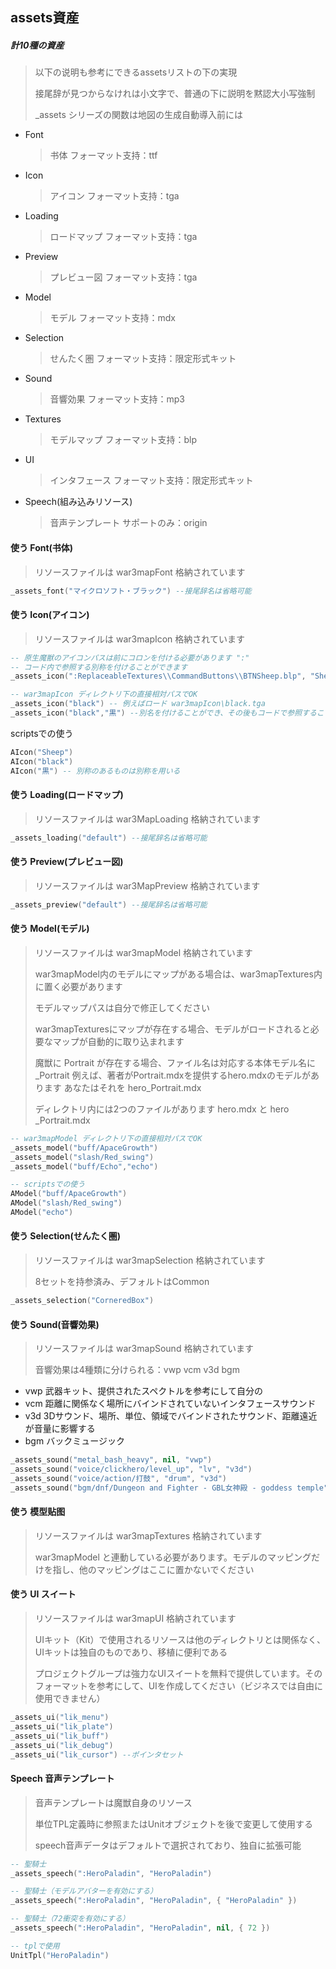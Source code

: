 ## assets資産

##### 計10種の資産

> 以下の说明も参考にできるassetsリストの下の実現
>
> 接尾辞が見つからなけれは小文字で、普通の下に説明を黙認大小写強制
>
> _assets シリーズの関数は地図の生成自動導入前には

* Font
  > 书体 フォーマット支持：ttf
* Icon
  > アイコン フォーマット支持：tga
* Loading
  > ロードマップ フォーマット支持：tga
* Preview
  > プレビュー図 フォーマット支持：tga
* Model
  > モデル フォーマット支持：mdx
* Selection
  > せんたく圏 フォーマット支持：限定形式キット
* Sound
  > 音響効果 フォーマット支持：mp3
* Textures
  > モデルマップ フォーマット支持：blp
* UI
  > インタフェース フォーマット支持：限定形式キット
* Speech(組み込みリソース)
  > 音声テンプレート サポートのみ：origin

#### 使う Font(书体)

> リソースファイルは war3mapFont 格納されています

```lua
_assets_font("マイクロソフト・ブラック") --接尾辞名は省略可能
```

#### 使う Icon(アイコン)

> リソースファイルは war3mapIcon 格納されています

```lua
-- 原生魔獣のアイコンパスは前にコロンを付ける必要があります ":"
-- コード内で参照する別称を付けることができます
_assets_icon(":ReplaceableTextures\\CommandButtons\\BTNSheep.blp", "Sheep")

-- war3mapIcon ディレクトリ下の直接相対パスでOK
_assets_icon("black") -- 例えばロード war3mapIcon\black.tga
_assets_icon("black","黒") --別名を付けることができ、その後もコードで参照することができます
```

scriptsでの使う

```lua
AIcon("Sheep")
AIcon("black")
AIcon("黒") -- 別称のあるものは別称を用いる
```

#### 使う Loading(ロードマップ)

> リソースファイルは war3MapLoading 格納されています

```lua
_assets_loading("default") --接尾辞名は省略可能
```

#### 使う Preview(プレビュー図)

> リソースファイルは war3MapPreview 格納されています

```lua
_assets_preview("default") --接尾辞名は省略可能
```

#### 使う Model(モデル)

> リソースファイルは war3mapModel 格納されています
>
> war3mapModel内のモデルにマップがある場合は、war3mapTextures内に置く必要があります
>
> モデルマップパスは自分で修正してください
>
> war3mapTexturesにマップが存在する場合、モデルがロードされると必要なマップが自動的に取り込まれます
>
> 魔獣に Portrait が存在する場合、ファイル名は対応する本体モデル名に _Portrait
> 例えば、著者がPortrait.mdxを提供するhero.mdxのモデルがあります
> あなたはそれを hero_Portrait.mdx
>
> ディレクトリ内には2つのファイルがあります hero.mdx と hero _Portrait.mdx

```lua
-- war3mapModel ディレクトリ下の直接相対パスでOK
_assets_model("buff/ApaceGrowth")
_assets_model("slash/Red_swing")
_assets_model("buff/Echo","echo")
```

```lua
-- scriptsでの使う
AModel("buff/ApaceGrowth")
AModel("slash/Red_swing")
AModel("echo")
```

#### 使う Selection(せんたく圏)

> リソースファイルは war3mapSelection 格納されています
>
> 8セットを持参済み、デフォルトはCommon

```lua
_assets_selection("CorneredBox")
```

#### 使う Sound(音響効果)

> リソースファイルは war3mapSound 格納されています
>
> 音響効果は4種類に分けられる：vwp vcm v3d bgm

* vwp 武器キット、提供されたスペクトルを参考にして自分の
* vcm 距離に関係なく場所にバインドされていないインタフェースサウンド
* v3d 3Dサウンド、場所、単位、領域でバインドされたサウンド、距離遠近が音量に影響する
* bgm バックミュージック

```lua
_assets_sound("metal_bash_heavy", nil, "vwp")
_assets_sound("voice/clickhero/level_up", "lv", "v3d")
_assets_sound("voice/action/打鼓", "drum", "v3d")
_assets_sound("bgm/dnf/Dungeon and Fighter - GBL女神殿 - goddess temple", "gbl", "bgm")
```

#### 使う 模型贴图

> リソースファイルは war3mapTextures 格納されています
>
> war3mapModel と連動している必要があります。モデルのマッピングだけを指し、他のマッピングはここに置かないでください

#### 使う UI スイート

> リソースファイルは war3mapUI 格納されています
>
> UIキット（Kit）で使用されるリソースは他のディレクトリとは関係なく、UIキットは独自のものであり、移植に便利である
>
> プロジェクトグループは強力なUIスイートを無料で提供しています。そのフォーマットを参考にして、UIを作成してください（ビジネスでは自由に使用できません）

```lua
_assets_ui("lik_menu")
_assets_ui("lik_plate")
_assets_ui("lik_buff")
_assets_ui("lik_debug")
_assets_ui("lik_cursor") --ポインタセット
```

#### Speech 音声テンプレート

> 音声テンプレートは魔獣自身のリソース
>
> 単位TPL定義時に参照またはUnitオブジェクトを後で変更して使用する
>
> speech音声データはデフォルトで選択されており、独自に拡張可能

```lua
-- 聖騎士
_assets_speech(":HeroPaladin", "HeroPaladin")

-- 聖騎士（モデルアバターを有効にする）
_assets_speech(":HeroPaladin", "HeroPaladin", { "HeroPaladin" })

-- 聖騎士（72衝突を有効にする）
_assets_speech(":HeroPaladin", "HeroPaladin", nil, { 72 })

-- tplで使用
UnitTpl("HeroPaladin")
```
